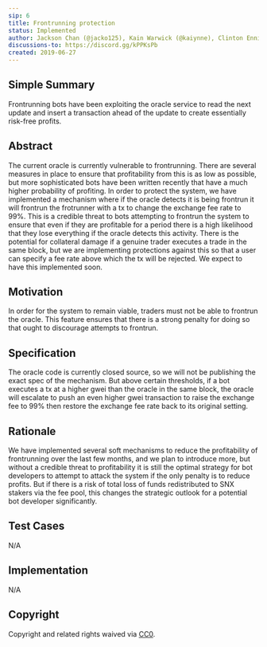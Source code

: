 ```yaml
---
sip: 6
title: Frontrunning protection
status: Implemented
author: Jackson Chan (@jacko125), Kain Warwick (@kaiynne), Clinton Ennis (@hav-noms)
discussions-to: https://discord.gg/kPPKsPb
created: 2019-06-27
---
```


## Simple Summary
<!--"If you can't explain it simply, you don't understand it well enough." Provide a simplified and layman-accessible explanation of the SIP.-->
Frontrunning bots have been exploiting the oracle service to read the next update and insert a transaction ahead of the update to create essentially risk-free profits.

## Abstract
<!--A short (~200 word) description of the technical issue being addressed.-->
The current oracle is currently vulnerable to frontrunning. There are several measures in place to ensure that profitability from this is as low as possible, but more sophisticated bots have been written recently that have a much higher probability of profiting. In order to protect the system, we have implemented a mechanism where if the oracle detects it is being frontrun it will frontrun the frotrunner with a tx to change the exchange fee rate to 99%. This is a credible threat to bots attempting to frontrun the system to ensure that even if they are profitable for a period there is a high likelihood that they lose everything if the oracle detects this activity. There is the potential for collateral damage if a genuine trader executes a trade in the same block, but we are implementing protections against this so that a user can specify a fee rate above which the tx will be rejected. We expect to have this implemented soon.

## Motivation
<!--The motivation is critical for SIPs that want to change Synthetix. It should clearly explain why the existing protocol specification is inadequate to address the problem that the SIP solves. SIP submissions without sufficient motivation may be rejected outright.-->
In order for the system to remain viable, traders must not be able to frontrun the oracle. This feature ensures that there is a strong penalty for doing so that ought to discourage attempts to frontrun.

## Specification
<!--The technical specification should describe the syntax and semantics of any new feature.-->
The oracle code is currently closed source, so we will not be publishing the exact spec of the mechanism. But above certain thresholds, if a bot executes a tx at a higher gwei than the oracle in the same block, the oracle will escalate to push an even higher gwei transaction to raise the exchange fee to 99% then restore the exchange fee rate back to its original setting.

## Rationale
<!--The rationale fleshes out the specification by describing what motivated the design and why particular design decisions were made. It should describe alternate designs that were considered and related work, e.g. how the feature is supported in other languages. The rationale may also provide evidence of consensus within the community, and should discuss important objections or concerns raised during discussion.-->
We have implemented several soft mechanisms to reduce the profitability of frontrunning over the last few months, and we plan to introduce more, but without a credible threat to profitability it is still the optimal strategy for bot developers to attempt to attack the system if the only penalty is to reduce profits. But if there is a risk of total loss of funds redistributed to SNX stakers via the fee pool, this changes the strategic outlook for a potential bot developer significantly.

## Test Cases
<!--Test cases for an implementation are mandatory for SIPs but can be included with the implementation..-->
N/A

## Implementation
<!--The implementations must be completed before any SIP is given status "Implemented", but it need not be completed before the SIP is "Approved". While there is merit to the approach of reaching consensus on the specification and rationale before writing code, the principle of "rough consensus and running code" is still useful when it comes to resolving many discussions of API details.-->
N/A

## Copyright
Copyright and related rights waived via [CC0](https://creativecommons.org/publicdomain/zero/1.0/).
